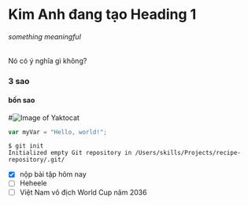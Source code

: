 # Kim Anh đang tạo Heading 1
###### something meaningful
Nó có ý nghĩa gì không?
### 3 sao
#### bốn sao
#![Image of Yaktocat](https://octodex.github.com/images/yaktocat.png)



``` javascript
var myVar = "Hello, world!";
```
```
$ git init
Initialized empty Git repository in /Users/skills/Projects/recipe-repository/.git/
```
- [x] nộp bài tập hôm nay
-  [ ] Heheele
-   [ ] Việt Nam vô địch World Cup năm 2036
